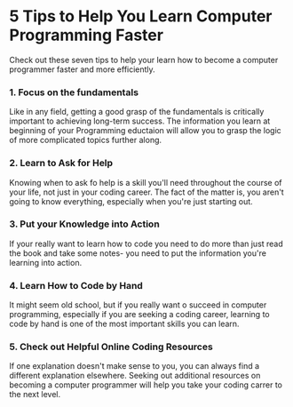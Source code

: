 
# 5 Tips to Help You Learn Computer Programming Faster

Check out these seven tips to help your learn how to become 
a computer programmer faster and more efficiently.

### 1. Focus on the fundamentals
Like in any field, getting a good grasp of the fundamentals is 
critically important to achieving long-term success.
The information you learn at beginning of your Programming 
eductaion will allow you to grasp the logic of more complicated 
topics further along.

### 2. Learn to Ask for Help 
Knowing when to ask fo help is a skill you'll need throughout
the course of your life, not just in your coding career.
The fact of the matter is, you aren't going to know everything,
especially when you're just starting out.

### 3. Put your Knowledge into Action
If your really want to learn how to code you need to do more than
just read the book and take some notes- you need to put the
information you're learning into action.

### 4. Learn How to Code by Hand 

It might seem old school, but if you really want o succeed in 
computer programming, especially if you are seeking a coding 
career, learning to code by hand is one of the most important 
skills you can learn.

### 5. Check out Helpful Online Coding Resources

If one explanation doesn't make sense to you, you can always 
find a different explanation elsewhere. Seeking out additional
resources on becoming a computer programmer will help you take 
your coding carrer to the next level.
